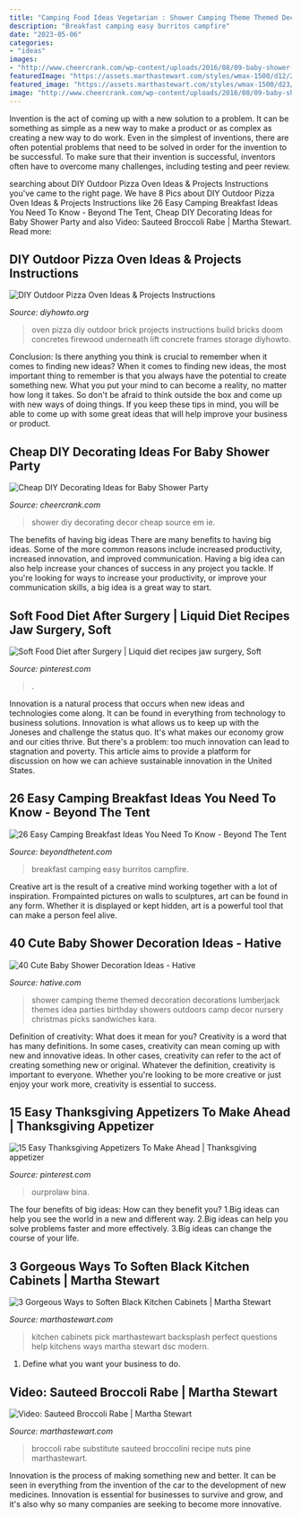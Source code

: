 ```yaml
---
title: "Camping Food Ideas Vegetarian : Shower Camping Theme Themed Decoration Decorations Lumberjack Themes Idea Parties Birthday Showers Outdoors Camp Decor Nursery Christmas Picks Sandwiches Kara"
description: "Breakfast camping easy burritos campfire"
date: "2023-05-06"
categories:
- "ideas"
images:
- "http://www.cheercrank.com/wp-content/uploads/2016/08/09-baby-shower-decor-ideas-woohome.jpg"
featuredImage: "https://assets.marthastewart.com/styles/wmax-1500/d12/20151210-DSC/20151210-DSC_0090.jpg?itok=HDOe38Mj"
featured_image: "https://assets.marthastewart.com/styles/wmax-1500/d23/sauteed_broccoli_rabe_1/sauteed_broccoli_rabe_1_horiz.jpg?itok=Uk3chevc"
image: "http://www.cheercrank.com/wp-content/uploads/2016/08/09-baby-shower-decor-ideas-woohome.jpg"
---
```



Invention is the act of coming up with a new solution to a problem. It can be something as simple as a new way to make a product or as complex as creating a new way to do work. Even in the simplest of inventions, there are often potential problems that need to be solved in order for the invention to be successful. To make sure that their invention is successful, inventors often have to overcome many challenges, including testing and peer review.

	

		
searching about DIY Outdoor Pizza Oven Ideas &amp; Projects Instructions you've came to the right page. We have 8 Pics about DIY Outdoor Pizza Oven Ideas &amp; Projects Instructions like 26 Easy Camping Breakfast Ideas You Need To Know - Beyond The Tent, Cheap DIY Decorating Ideas for Baby Shower Party and also Video: Sauteed Broccoli Rabe | Martha Stewart. Read more:
		
    
## DIY Outdoor Pizza Oven Ideas &amp; Projects Instructions

<img loading=lazy src="http://www.diyhowto.org/wp-content/uploads/DIYHowto-DIY-Outdoor-Pizza-Oven-Ideas-Projects-02.jpg" onerror="this.onerror=null;this.src='https://tse3.mm.bing.net/th?id=OIP.QW2wrZP29YEK-hatMGHggAHaOj&amp;pid=15.1';" alt="DIY Outdoor Pizza Oven Ideas &amp; Projects Instructions">

_Source: diyhowto.org_

>oven pizza diy outdoor brick projects instructions build bricks doom concretes firewood underneath lift concrete frames storage diyhowto. 

	

Conclusion: Is there anything you think is crucial to remember when it comes to finding new ideas?
When it comes to finding new ideas, the most important thing to remember is that you always have the potential to create something new. What you put your mind to can become a reality, no matter how long it takes. So don't be afraid to think outside the box and come up with new ways of doing things. If you keep these tips in mind, you will be able to come up with some great ideas that will help improve your business or product.

    
## Cheap DIY Decorating Ideas For Baby Shower Party

<img loading=lazy src="http://www.cheercrank.com/wp-content/uploads/2016/08/09-baby-shower-decor-ideas-woohome.jpg" onerror="this.onerror=null;this.src='https://tse1.mm.bing.net/th?id=OIP.13mFWoGObNUiHqefPU324wHaLG&amp;pid=15.1';" alt="Cheap DIY Decorating Ideas for Baby Shower Party">

_Source: cheercrank.com_

>shower diy decorating decor cheap source em ie. 

	

The benefits of having big ideas
There are many benefits to having big ideas. Some of the more common reasons include increased productivity, increased innovation, and improved communication. Having a big idea can also help increase your chances of success in any project you tackle. If you're looking for ways to increase your productivity, or improve your communication skills, a big idea is a great way to start.

    
## Soft Food Diet After Surgery | Liquid Diet Recipes Jaw Surgery, Soft

<img loading=lazy src="https://i.pinimg.com/736x/d7/57/7d/d7577d18c95825120e4b37859e69d28c.jpg" onerror="this.onerror=null;this.src='https://tse3.mm.bing.net/th?id=OIP.6nn9VOmmkH04T94STTvxUwHaLG&amp;pid=15.1';" alt="Soft Food Diet after Surgery | Liquid diet recipes jaw surgery, Soft">

_Source: pinterest.com_

>. 

	

Innovation is a natural process that occurs when new ideas and technologies come along. It can be found in everything from technology to business solutions. Innovation is what allows us to keep up with the Joneses and challenge the status quo. It's what makes our economy grow and our cities thrive. But there's a problem: too much innovation can lead to stagnation and poverty. This article aims to provide a platform for discussion on how we can achieve sustainable innovation in the United States.

    
## 26 Easy Camping Breakfast Ideas You Need To Know - Beyond The Tent

<img loading=lazy src="https://www.beyondthetent.com/wp-content/uploads/2019/10/Breakfast-Burritos-Campfire-Style-Taste-and-Tell-1.jpg" onerror="this.onerror=null;this.src='https://tse4.mm.bing.net/th?id=OIP.S5Ia6Dk_SdLqTDioVpLy3QHaLH&amp;pid=15.1';" alt="26 Easy Camping Breakfast Ideas You Need To Know - Beyond The Tent">

_Source: beyondthetent.com_

>breakfast camping easy burritos campfire. 

	

Creative art is the result of a creative mind working together with a lot of inspiration. Frompainted pictures on walls to sculptures, art can be found in any form. Whether it is displayed or kept hidden, art is a powerful tool that can make a person feel alive.

    
## 40 Cute Baby Shower Decoration Ideas - Hative

<img loading=lazy src="https://hative.com/wp-content/uploads/2014/02/baby-shower-ideas/camping-baby-shower-decoration-idea-12.jpg" onerror="this.onerror=null;this.src='https://tse1.mm.bing.net/th?id=OIP.EFgxd-A1q5yn-l6zYhl4EAHaLH&amp;pid=15.1';" alt="40 Cute Baby Shower Decoration Ideas - Hative">

_Source: hative.com_

>shower camping theme themed decoration decorations lumberjack themes idea parties birthday showers outdoors camp decor nursery christmas picks sandwiches kara. 

	

Definition of creativity: What does it mean for you?
Creativity is a word that has many definitions. In some cases, creativity can mean coming up with new and innovative ideas. In other cases, creativity can refer to the act of creating something new or original. Whatever the definition, creativity is important to everyone. Whether you're looking to be more creative or just enjoy your work more, creativity is essential to success.

    
## 15 Easy Thanksgiving Appetizers To Make Ahead | Thanksgiving Appetizer

<img loading=lazy src="https://i.pinimg.com/736x/1c/16/42/1c1642a4e4f18a67d5a223c070538283.jpg" onerror="this.onerror=null;this.src='https://tse4.mm.bing.net/th?id=OIP.I5W6TnotvfMItK5HfE41PAHaMC&amp;pid=15.1';" alt="15 Easy Thanksgiving Appetizers To Make Ahead | Thanksgiving appetizer">

_Source: pinterest.com_

>ourprolaw bina. 

	

The four benefits of big ideas: How can they benefit you?
1.Big ideas can help you see the world in a new and different way.
2.Big ideas can help you solve problems faster and more effectively.
3.Big ideas can change the course of your life.

    
## 3 Gorgeous Ways To Soften Black Kitchen Cabinets | Martha Stewart

<img loading=lazy src="https://assets.marthastewart.com/styles/wmax-1500/d12/20151210-DSC/20151210-DSC_0090.jpg?itok=HDOe38Mj" onerror="this.onerror=null;this.src='https://tse1.mm.bing.net/th?id=OIP.tzB2Uh-xW3KQLNZNtGrlHgHaKh&amp;pid=15.1';" alt="3 Gorgeous Ways to Soften Black Kitchen Cabinets | Martha Stewart">

_Source: marthastewart.com_

>kitchen cabinets pick marthastewart backsplash perfect questions help kitchens ways martha stewart dsc modern. 

	

1. Define what you want your business to do.

    
## Video: Sauteed Broccoli Rabe | Martha Stewart

<img loading=lazy src="https://assets.marthastewart.com/styles/wmax-1500/d23/sauteed_broccoli_rabe_1/sauteed_broccoli_rabe_1_horiz.jpg?itok=Uk3chevc" onerror="this.onerror=null;this.src='https://tse1.mm.bing.net/th?id=OIP.N4xPZcgtM1481Px8mvXBqgHaEK&amp;pid=15.1';" alt="Video: Sauteed Broccoli Rabe | Martha Stewart">

_Source: marthastewart.com_

>broccoli rabe substitute sauteed broccolini recipe nuts pine marthastewart. 

	

Innovation is the process of making something new and better. It can be seen in everything from the invention of the car to the development of new medicines. Innovation is essential for businesses to survive and grow, and it's also why so many companies are seeking to become more innovative.

